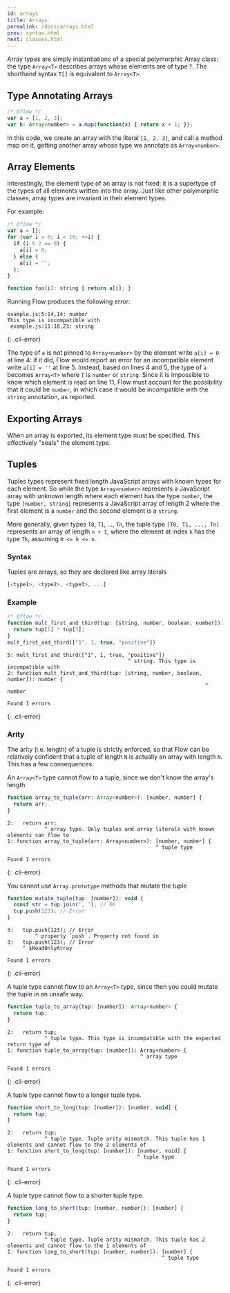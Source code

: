 ```yaml
---
id: arrays
title: Arrays
permalink: /docs/arrays.html
prev: syntax.html
next: classes.html
---
```


Array types are simply instantiations of a special polymorphic Array class:
the type `Array<T>` describes arrays whose elements are of type `T`.  The
shorthand syntax `T[]` is equivalent to `Array<T>`.

## Type Annotating Arrays

```js +line_numbers
/* @flow */
var a = [1, 2, 3];
var b: Array<number> = a.map(function(x) { return x + 1; });
```

In this code, we create an array with the literal `[1, 2, 3]`, and call a method map on it, getting another array whose type we annotate as `Array<number>`.

## Array Elements

Interestingly, the element type of an array is not fixed: it is a supertype of
the types of all elements written into the array. Just like other polymorphic
classes, array types are invariant in their element types.

For example:

```js +line_numbers
/* @flow */
var a = [];
for (var i = 0; i < 10; ++i) {
  if (i % 2 == 0) {
    a[i] = 0;
  } else {
    a[i] = '';
  };
}

function foo(i): string { return a[i]; }
```

Running Flow produces the following error:

```text
example.js:5:14,14: number
This type is incompatible with
 example.js:11:18,23: string
```
{: .cli-error}

The type of `a` is not pinned to `Array<number>` by the element write `a[i] = 0`
at line 4: if it did, Flow would report an error for an incompatible element
write `a[i] = ''` at line 5. Instead, based on lines 4 and 5, the type of `a`
becomes `Array<T>` where `T` is `number` or `string`. Since it is impossible
to know which element is read on line 11, Flow must account for the possibility
that it could be `number`, in which case it would be incompatible with the
`string` annotation, as reported.

## Exporting Arrays

When an array is exported, its element type must be specified. This effectively "seals" the element type.

## Tuples

Tuples types represent fixed length JavaScript arrays with known types for each
element. So while the type `Array<number>` represents a JavaScript array with unknown
length where each element has the type `number`, the type `[number, string]` represents
a JavaScript array of length 2 where the first element is a `number` and the
second element is a `string`.

More generally, given types `T0`, `T1`, ..., `Tn`, the tuple type
`[T0, T1, ..., Tn]` represents an array of length `n + 1`, where the element at
index `k` has the type `Tk`, assuming `0 <= k <= n`.

### Syntax

Tuples are arrays, so they are declared like array literals

```js +line_numbers
[<type1>, <type2>, <type3>, ...]
```

### Example

```js +line_numbers
/* @flow */
function mult_first_and_third(tup: [string, number, boolean, number]): number {
  return tup[1] * tup[3];
}
mult_first_and_third(["1", 1, true, "positive"])
```

```
5: mult_first_and_third(["1", 1, true, "positive"])
                                       ^ string. This type is incompatible with
2: function mult_first_and_third(tup: [string, number, boolean, number]): number {
                                                                ^ number

Found 1 errors
```
{: .cli-error}

### Arity

The arity (i.e. length) of a tuple is strictly enforced, so that Flow can be
relatively confident that a tuple of length `N` is actually an array with length
`N`. This has a few consequences.

An `Array<T>` type cannot flow to a tuple, since we don't know the array's
length

```js +line_numbers
function array_to_tuple(arr: Array<number>): [number, number] {
  return arr;
}
```

```text
2:   return arr;
            ^ array type. Only tuples and array literals with known elements can flow to
1: function array_to_tuple(arr: Array<number>): [number, number] {
                                                ^ tuple type

Found 1 errors
```
{: .cli-error}

You cannot use `Array.prototype` methods that mutate the tuple

```js +line_numbers
function mutate_tuple(tup: [number]): void {
  const str = tup.join(', '); // OK
  tup.push(123); // Error
}
```

```text
3:   tup.push(123); // Error
         ^ property `push`. Property not found in
3:   tup.push(123); // Error
     ^ $ReadOnlyArray

Found 1 errors
```
{: .cli-error}

A tuple type cannot flow to an `Array<T>` type, since then you could mutate the
tuple in an unsafe way.

```js +line_numbers
function tuple_to_array(tup: [number]): Array<number> {
  return tup;
}
```

```text
2:   return tup;
            ^ tuple type. This type is incompatible with the expected return type of
1: function tuple_to_array(tup: [number]): Array<number> {
                                           ^ array type

Found 1 errors
```
{: .cli-error}

A tuple type cannot flow to a longer tuple type.

```js +line_numbers
function short_to_long(tup: [number]): [number, void] {
  return tup;
}
```

```text
2:   return tup;
            ^ tuple type. Tuple arity mismatch. This tuple has 1 elements and cannot flow to the 2 elements of
1: function short_to_long(tup: [number]): [number, void] {
                                          ^ tuple type

Found 1 errors
```
{: .cli-error}

A tuple type cannot flow to a shorter tuple type.

```js +line_numbers
function long_to_short(tup: [number, number]): [number] {
  return tup;
}
```

```text
2:   return tup;
            ^ tuple type. Tuple arity mismatch. This tuple has 2 elements and cannot flow to the 1 elements of
1: function long_to_short(tup: [number, number]): [number] {
                                                  ^ tuple type

Found 1 errors
```
{: .cli-error}
